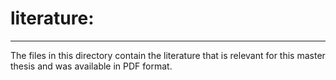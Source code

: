 # literature:
---

The files in this directory contain the literature that is relevant for this master thesis and was available in PDF format.